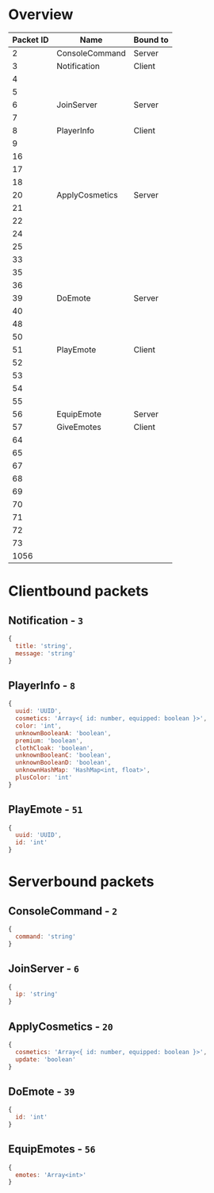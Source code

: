 # Overview

| Packet ID | Name           | Bound to |
|-----------|----------------|----------|
| 2         | ConsoleCommand | Server   |
| 3         | Notification   | Client   |
| 4         |                |          |
| 5         |                |          |
| 6         | JoinServer     | Server   |
| 7         |                |          |
| 8         | PlayerInfo     | Client   |
| 9         |                |          |
| 16        |                |          |
| 17        |                |          |
| 18        |                |          |
| 20        | ApplyCosmetics | Server   |
| 21        |                |          |
| 22        |                |          |
| 24        |                |          |
| 25        |                |          |
| 33        |                |          |
| 35        |                |          |
| 36        |                |          |
| 39        | DoEmote        | Server   |
| 40        |                |          |
| 48        |                |          |
| 50        |                |          |
| 51        | PlayEmote      | Client   |
| 52        |                |          |
| 53        |                |          |
| 54        |                |          |
| 55        |                |          |
| 56        | EquipEmote     | Server   |
| 57        | GiveEmotes     | Client   |
| 64        |                |          |
| 65        |                |          |
| 67        |                |          |
| 68        |                |          |
| 69        |                |          |
| 70        |                |          |
| 71        |                |          |
| 72        |                |          |
| 73        |                |          |
| 1056      |                |          |

# Clientbound packets

## Notification - `3`

```js
{
  title: 'string',
  message: 'string'
}
```

## PlayerInfo - `8`

```js
{
  uuid: 'UUID',
  cosmetics: 'Array<{ id: number, equipped: boolean }>',
  color: 'int',
  unknownBooleanA: 'boolean',
  premium: 'boolean',
  clothCloak: 'boolean',
  unknownBooleanC: 'boolean',
  unknownBooleanD: 'boolean',
  unknownHashMap: 'HashMap<int, float>',
  plusColor: 'int'
}
```

## PlayEmote - `51`

```js
{
  uuid: 'UUID',
  id: 'int'
}
```

# Serverbound packets

## ConsoleCommand - `2`

```js
{
  command: 'string'
}
```

## JoinServer - `6`

```js
{
  ip: 'string'
}
```

## ApplyCosmetics - `20`

```js
{
  cosmetics: 'Array<{ id: number, equipped: boolean }>',
  update: 'boolean'
}
```

## DoEmote - `39`

```js
{
  id: 'int'
}
```

## EquipEmotes - `56`

```js
{
  emotes: 'Array<int>'
}
```